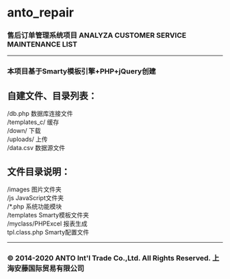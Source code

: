 # anto_repair
### 售后订单管理系统项目 ANALYZA CUSTOMER SERVICE MAINTENANCE LIST

---

### 本项目基于Smarty模板引擎+PHP+jQuery创建

## 自建文件、目录列表：

/db.php 数据库连接文件 <br>
/templates_c/	缓存 <br>
/down/	下载 <br>
/uploads/ 上传 <br>
/data.csv 数据源文件 <br>


## 文件目录说明：
/images 图片文件夹 <br>
/js	JavaScript文件夹 <br>
/*.php 系统功能模块 <br>
/templates Smarty模板文件夹 <br>
/myclass/PHPExcel 报表生成 <br>
tpl.class.php Smarty配置文件 <br>

---

### © 2014-2020 ANTO Int'l Trade Co.,Ltd. All Rights Reserved. 上海安藤国际贸易有限公司

